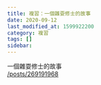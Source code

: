```yaml
---
title: 複習：一個雜耍修士的故事
date: 2020-09-12
last_modified_at: 1599922200
category: 複習
tags: []
sidebar: 
---
```


<p>一個雜耍修士的故事<br/>
<a href="/posts/269191968" target="_blank">/posts/269191968</a></p>
<p> </p>
